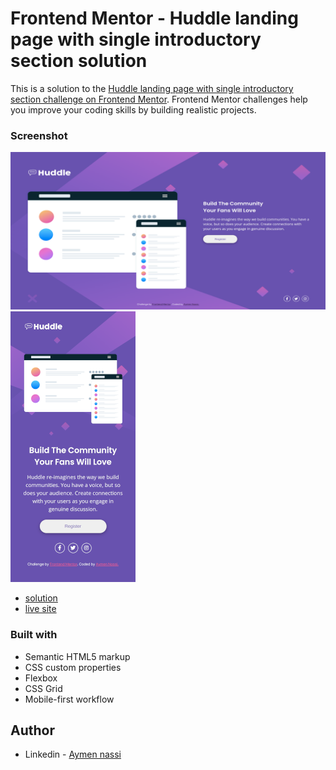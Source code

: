 # Frontend Mentor - Huddle landing page with single introductory section solution

This is a solution to the [Huddle landing page with single introductory section challenge on Frontend Mentor](https://www.frontendmentor.io/challenges/huddle-landing-page-with-a-single-introductory-section-B_2Wvxgi0). Frontend Mentor challenges help you improve your coding skills by building realistic projects.

### Screenshot

![](./design/screenshot-1.png)
![](./design/screenshot-2.png)

- [solution](https://www.frontendmentor.io/solutions/huddle-landing-page-J-2HNRth3x)
- [live site](https://aymennassi.github.io/Huddle-landing-page/)

### Built with

- Semantic HTML5 markup
- CSS custom properties
- Flexbox
- CSS Grid
- Mobile-first workflow

## Author

- Linkedin - [Aymen nassi](https://www.linkedin.com/in/aymen-nassi/)

